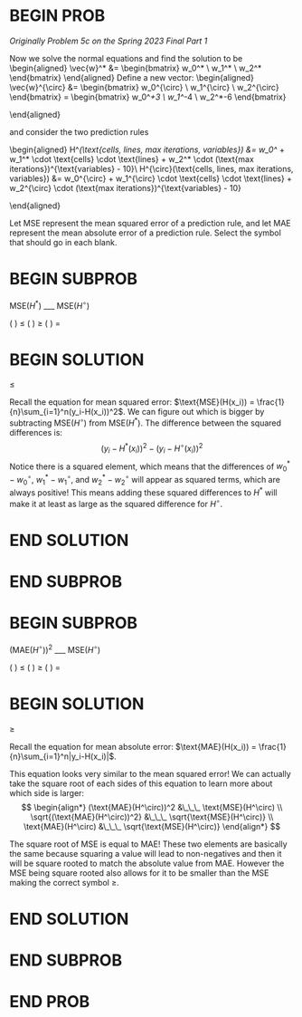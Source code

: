 # BEGIN PROB

<i>Originally Problem 5c on the Spring 2023 Final Part 1</i>

Now we solve the normal equations and find the solution to be
\begin{aligned}
            \vec{w}^* &= \begin{bmatrix} w_0^* \\ w_1^* \\ w_2^* \end{bmatrix}
\end{aligned}
Define a new vector:
\begin{aligned}
            \vec{w}^{\circ} &= \begin{bmatrix} w_0^{\circ} \\ w_1^{\circ} \\ w_2^{\circ} \end{bmatrix} = \begin{bmatrix} w_0^*+3 \\ w_1^*-4 \\ w_2^*-6 \end{bmatrix}
            
\end{aligned}

and consider the two prediction rules

\begin{aligned}
        H^*(\text{cells, lines, max iterations, variables}) &=  w_0^* + w_1^* \cdot \text{cells} \cdot \text{lines} + w_2^* \cdot (\text{max iterations})^{\text{variables} - 10}\\
        H^{\circ}(\text{cells, lines, max iterations, variables}) &=  w_0^{\circ} + w_1^{\circ} \cdot \text{cells} \cdot \text{lines} + w_2^{\circ} \cdot (\text{max iterations})^{\text{variables} - 10}
        
\end{aligned}

Let $\text{MSE}$ represent the mean squared error of a prediction
rule, and let $\text{MAE}$ represent the mean absolute error of a prediction
rule. Select the symbol that should go in each blank.

# BEGIN SUBPROB

$\text{MSE}(H^*)$ ___ $\text{MSE}(H^{\circ})$

( ) $\leq$
( ) $\geq$
( ) $=$

# BEGIN SOLUTION

$\leq$

Recall the equation for mean squared error: $\text{MSE}(H(x_i)) = \frac{1}{n}\sum_{i=1}^n(y_i-H(x_i))^2$. We can figure out which is bigger by subtracting  $\text{MSE}(H^{\circ})$ from $\text{MSE}(H^*)$. The difference between the squared differences is:
$$(y_i-H^*(x_i))^2-(y_i-H^{\circ}(x_i))^2$$Notice there is a squared element, which means that the differences of $w^*_0 - w^{\circ}_0$, $w^*_1 - w^{\circ}_1$, and $w^*_2 - w^{\circ}_2$ will appear as squared terms, which are always positive! This means adding these squared differences to $H^*$ will make it at least as large as the squared difference for $H^{\circ}$.

# END SOLUTION

# END SUBPROB

# BEGIN SUBPROB

$(\text{MAE}(H^{\circ}))^2$ ___ $\text{MSE}(H^{\circ})$

( ) $\leq$
( ) $\geq$
( ) $=$

# BEGIN SOLUTION

$\geq$

Recall the equation for mean absolute error: $\text{MAE}(H(x_i)) = \frac{1}{n}\sum_{i=1}^n|y_i-H(x_i)|$.

This equation looks very similar to the mean squared error! We can actually take the square root of each sides of this equation to learn more about which side is larger:
$$
\begin{align*}
(\text{MAE}(H^\circ))^2 &\_\_\_ \text{MSE}(H^\circ) \\
\sqrt{(\text{MAE}(H^\circ))^2} &\_\_\_ \sqrt{\text{MSE}(H^\circ)} \\
\text{MAE}(H^\circ) &\_\_\_ \sqrt{\text{MSE}(H^\circ)}
\end{align*}
$$

The square root of $\text{MSE}$ is equal to $\text{MAE}$! These two elements are basically the same because squaring a value will lead to non-negatives and then it will be square rooted to match the absolute value from $\text{MAE}$. However the $\text{MSE}$ being square rooted also allows for it to be smaller than the $\text{MSE}$ making the correct symbol $\geq$.

# END SOLUTION

# END SUBPROB

# END PROB